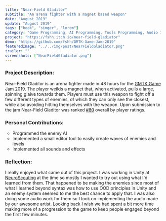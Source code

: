 ```yaml
---
title: "Near-Field Gladitor"
subtitle: "An arena fighter with a magnet based weapon"
date: "August 2019"
update: "August 2019"
tags: ["book", "singer", "lorem"]
category: "Game Programming, AI Programming, Tools Programming, Audio Implementation"
project: "https://fshh.itch.io/near-field-gladiator"
demo: "https://github.com/fshh/GMTK-Game-Jam-2019"
featuredImage: "../../img/post/NearFieldGladiator.png"
trailer: ""
screenshots: ["NearFieldGladiator.png"]
---
```


### Project Description:

Near-Field Gladitor is an arena fighter made in 48 hours for the <a target="_blank" href=https://itch.io/jam/gmtk-2019>GMTK Game Jam 2019</a>. The player weilds a magnet that, when activated, pulls a large, spinning glaive towards them.<!-- excerpt --> Players must use this weapon to fight off a few different types of enemies, of which they can only see the closest, while also avoiding hitting themselves with the weapon. Upon submission to the jam Near-Field Gladitor was ranked <a target="_blank" href=https://itch.io/jam/gmtk-2019/rate/463524>#80</a> overall by player ratings.

### Personal Contributions:

<ul style="list-style-type:circle"><li>Programmed the enemy AI</li><li>Implemented a small editor tool to easily create waves of enemies and levels</li><li>Implemented all sounds and effects</li></ul>

### Reflection:

I really enjoyed what came out of this project. I was working in Unity at <a target="_blank" href=https://www.neuroscouting.com/>NeuroScouting</a> at the time so mostly I wanted to try out using what I'd learned from them. That happened to be making the enemies since most of what I learned beyond syntax was how to use OOD principles in Unity and an enemy system seemed to me the best chance to apply that. I was also doing some audio work for them so I took on implementing the audio made by our awesome artist. Looking back I wish we had spent a bit more time making more of a progression to the game to keep people engaged beyond the first few minutes.
